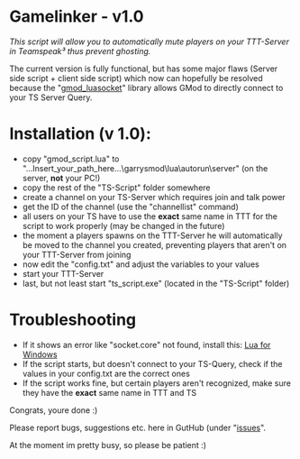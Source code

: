 # Gamelinker - v1.0

*This script will allow you to automatically mute players on your TTT-Server in Teamspeak³ thus prevent ghosting.*

The current version is fully functional, but has some major flaws (Server side script + client side script) which now can hopefully be resolved because the "[gmod_luasocket](https://github.com/danielga/gmod_luasocket)" library allows GMod to directly connect to your TS Server Query.

# Installation (v 1.0):

* copy "gmod_script.lua" to "...Insert_your_path_here...\garrysmod\lua\autorun\server" (on the server, **not** your PC!)
* copy the rest of the "TS-Script" folder somewhere
* create a channel on your TS-Server which requires join and talk power
* get the ID of the channel (use the "channellist" command)
* all users on your TS have to use the **exact** same name in TTT for the script to work properly (may be changed in the future)
* the moment a players spawns on the TTT-Server he will automatically be moved to the channel you created, preventing players that aren't on your TTT-Server from joining
* now edit the "config.txt" and adjust the variables to your values
* start your TTT-Server
* last, but not least start "ts_script.exe" (located in the "TS-Script" folder)

# Troubleshooting

* If it shows an error like "socket.core" not found, install this: [Lua for Windows](http://luaforge.net/projects/luaforwindows/)
* If the script starts, but doesn't connect to your TS-Query, check if the values in your config.txt are the correct ones
* If the script works fine, but certain players aren't recognized, make sure they have the **exact** same name in TTT and TS

Congrats, youre done :)

Please report bugs, suggestions etc. here in GutHub (under "[issues](https://github.com/grimsi/gamelinker/issues)".

At the moment im pretty busy, so please be patient :)
